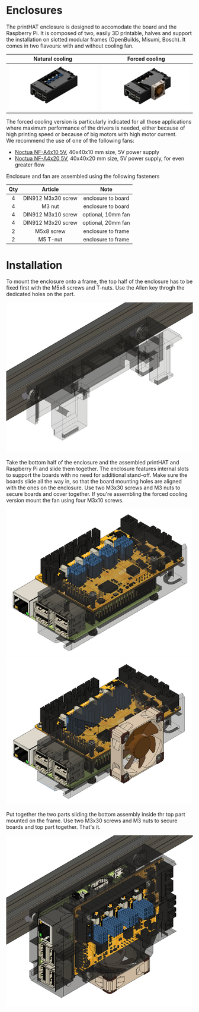# Enclosures  
The printHAT enclosure is designed to accomodate the board and the Raspberry Pi. It is composed of two, easily 3D printable, halves and support the installation on slotted modular frames (OpenBuilds, Misumi, Bosch). It comes in two flavours: with and without cooling fan. 

| Natural cooling  | Forced cooling | 
|:-------------------------:|:-------:|
|![alt](../../img/case_pHAT_1.0_back.png) | ![alt](../../img/case_pHAT_1.0_fan_back.png) |

The forced cooling version is particularly indicated for all those applications where maximum performance of the drivers is needed, either because of high printing speed or because of big motors with high motor current.  
We recommend the use of one of the following fans:
* [Noctua NF-A4x10 5V](https://noctua.at/en/products/fan/nf-a4x10-5v), 40x40x10 mm size, 5V power supply
* [Noctua NF-A4x20 5V](https://noctua.at/en/products/fan/nf-a4x20-5v), 40x40x20 mm size, 5V power supply, for even greater flow

Enclosure and fan are assembled using the following fasteners  

| Qty | Article | Note |
|:---:|:---:|:---:|
| 4 | DIN912 M3x30 screw | enclosure to board  |
| 4 | M3 nut  | enclosure to board  |
| 4 | DIN912 M3x10 screw  | optional, 10mm fan  |
| 4 | DIN912 M3x20 screw  | optional, 20mm fan  |
| 2 | M5x8 screw  | enclosure to frame |
| 2 | M5 T-nut | enclosure to frame |

# Installation
To mount the enclosure onto a frame, the top half of the enclosure has to be fixed first with the M5x8 screws and T-nuts. Use the Allen key throgh the dedicated holes on the part.

![alt](../../img/enclosures/enc_step_1.png)

Take the bottom half of the enclosure and the assembled printHAT and Raspberry Pi and slide them together. The enclosure features internal slots to support the boards with no need for additional stand-off. Make sure the boards slide all the way in, so that the board mounting holes are aligned with the ones on the enclosure. Use two M3x30 screws and M3 nuts to secure boards and cover together. If you're assembling the forced cooling version mount the fan using four M3x10 screws.  
 
![alt](../../img/enclosures/enc_step_2.png)
![alt](../../img/enclosures/enc_step_3.png)
  
Put together the two parts sliding the bottom assembly inside thr top part mounted on the frame. Use two M3x30 screws and M3 nuts to secure boards and top part together. That's it.

![alt](../../img/enclosures/enc_step_4.png)
